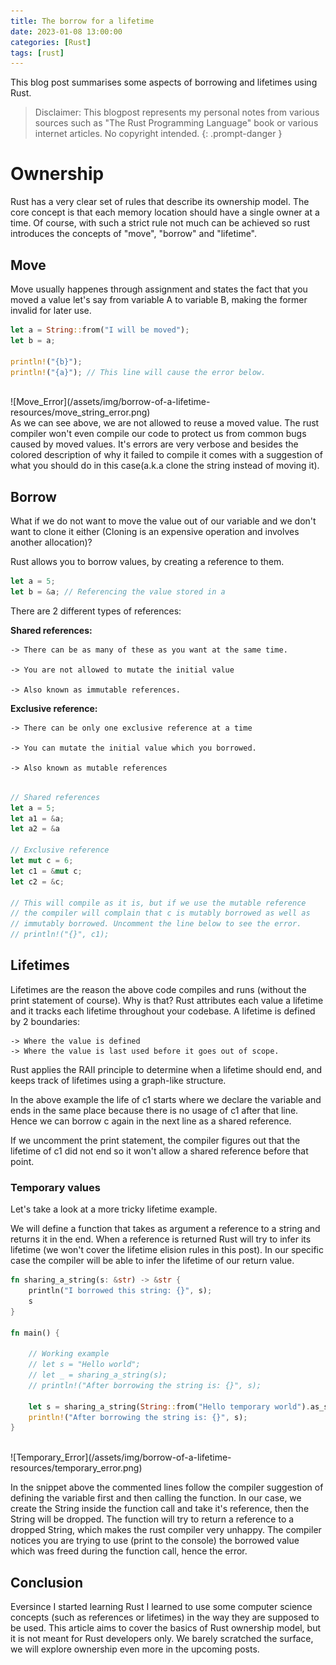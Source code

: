 ```yaml
---
title: The borrow for a lifetime
date: 2023-01-08 13:00:00
categories: [Rust]
tags: [rust]
---
```


This blog post summarises some aspects of borrowing and lifetimes using Rust.

> Disclaimer: This blogpost represents my personal notes from various sources such as 
> "The Rust Programming Language" book or various internet articles. No copyright intended.
{: .prompt-danger }

# Ownership

Rust has a very clear set of rules that describe its ownership model. The core concept is that
each memory location should have a single owner at a time. Of course, with such a strict rule not 
much can be achieved so rust introduces the concepts of "move", "borrow" and "lifetime".

## Move

Move usually happenes through assignment and states the fact that you moved a value let's say from 
variable A to variable B, making the former invalid for later use. 

```rust
let a = String::from("I will be moved");
let b = a;

println!("{b}");
println!("{a}"); // This line will cause the error below.

```
<br>
![Move_Error](/assets/img/borrow-of-a-lifetime-resources/move_string_error.png)
<br>
As we can see above, we are not allowed to reuse a moved value. The rust compiler won't 
even compile our code to protect us from common bugs caused by moved values. It's errors are very verbose and
besides the colored description of why it failed to compile it comes with a suggestion of what you should 
do in this case(a.k.a clone the string instead of moving it). <br>

## Borrow

What if we do not want to move the value out of our variable and we don't want to clone it either (Cloning is an expensive
operation and involves another allocation)?

Rust allows you to borrow values, by creating a reference to them. 

```rust
let a = 5;
let b = &a; // Referencing the value stored in a
```

There are 2 different types of references:

**Shared references:**

    -> There can be as many of these as you want at the same time.

    -> You are not allowed to mutate the initial value

    -> Also known as immutable references.

**Exclusive reference:**

    -> There can be only one exclusive reference at a time

    -> You can mutate the initial value which you borrowed. 

    -> Also known as mutable references

```rust

// Shared references
let a = 5;
let a1 = &a;
let a2 = &a

// Exclusive reference
let mut c = 6;
let c1 = &mut c;
let c2 = &c;

// This will compile as it is, but if we use the mutable reference 
// the compiler will complain that c is mutably borrowed as well as 
// immutably borrowed. Uncomment the line below to see the error.
// println!("{}", c1);
```

## Lifetimes

Lifetimes are the reason the above code compiles and runs (without the print statement of course). Why is that? Rust
attributes each value a lifetime and it tracks each lifetime throughout your codebase. A lifetime is defined 
by 2 boundaries:

    -> Where the value is defined
    -> Where the value is last used before it goes out of scope.

Rust applies the RAII principle to determine when a lifetime should end, and keeps track of lifetimes using a 
graph-like structure.

In the above example the life of c1 starts where we declare the variable and ends in the same place because there
is no usage of c1 after that line. Hence we can borrow c again in the next line as a shared reference. 

If we uncomment the print statement, the compiler figures out that the lifetime of c1 did not end so it 
won't allow a shared reference before that point.


### Temporary values

Let's take a look at a more tricky lifetime example.

We will define a function that takes as argument a reference to a string and returns it in the end.
When a reference is returned Rust will try to infer its lifetime (we won't cover the lifetime elision rules in this post).
In our specific case the compiler will be able to infer the lifetime of our
return value.

```rust
fn sharing_a_string(s: &str) -> &str {
    println("I borrowed this string: {}", s);
    s
}

fn main() {

    // Working example
    // let s = "Hello world";
    // let _ = sharing_a_string(s);
    // println!("After borrowing the string is: {}", s);

    let s = sharing_a_string(String::from("Hello temporary world").as_str());
    println!("After borrowing the string is: {}", s);
}
```
<br>
![Temporary_Error](/assets/img/borrow-of-a-lifetime-resources/temporary_error.png)

In the snippet above the commented lines follow the compiler suggestion of defining the variable first and then calling
the function. In our case, we create the String inside the function call and take it's reference, then the String will
be dropped. The function will try to return a reference to a dropped String, which makes the rust compiler very unhappy.
The compiler notices you are trying to use (print to the console) the borrowed value which was freed during the function
call, hence the error.


## Conclusion

Eversince I started learning Rust I learned to use some computer science concepts (such as references or lifetimes) in 
the way they are supposed to be used. This article aims to cover the basics of Rust ownership model, but it is not meant for Rust
developers only. We barely scratched the surface, we will explore ownership even more in the upcoming posts.
